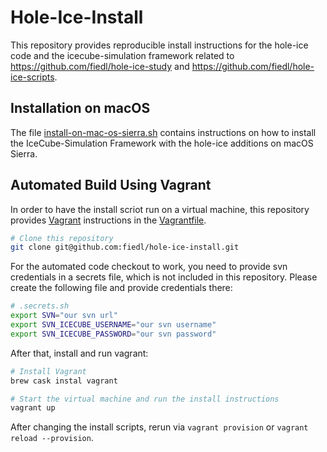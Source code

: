 # Hole-Ice-Install

This repository provides reproducible install instructions for the hole-ice code and the icecube-simulation framework related to https://github.com/fiedl/hole-ice-study and https://github.com/fiedl/hole-ice-scripts.

## Installation on macOS

The file [install-on-mac-os-sierra.sh](install-on-mac-os-sierra.sh) contains instructions on how to install the IceCube-Simulation Framework with the hole-ice additions on macOS Sierra.

## Automated Build Using Vagrant

In order to have the install scriot run on a virtual machine, this repository provides [Vagrant](http://vagrantup.com) instructions in the [Vagrantfile](Vagrantfile).

```bash
# Clone this repository
git clone git@github.com:fiedl/hole-ice-install.git
```

For the automated code checkout to work, you need to provide svn credentials in a secrets file, which is not included in this repository. Please create the following file and provide credentials there:

```bash
# .secrets.sh
export SVN="our svn url"
export SVN_ICECUBE_USERNAME="our svn username"
export SVN_ICECUBE_PASSWORD="our svn password"
```

After that, install and run vagrant:

```bash
# Install Vagrant
brew cask instal vagrant

# Start the virtual machine and run the install instructions
vagrant up
```

After changing the install scripts, rerun via `vagrant provision` or `vagrant reload --provision`.

